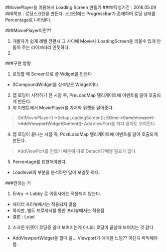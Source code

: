 #MoviePlayer을 이용해서 Loading Screen 만들기
####작성기간 : 2016.05.09
###목표 : 로딩스크린을 만든다. 스크린에는 ProgressBar가 존재하며 로딩 상태를 Percentage로 나타낸다.

###MoviePlayer이란??
1. 개발자가 쉽게 레벨 전환시 그 사이에 Movie나 LoadingScreen을 띄울수 있게 만들어 주는 라이브러리 인듯하다.  
2. 

###구현 방향
1. 로딩할 때 Screen으로 쓸 Wdiget을 만든다
  - SCompoundWidget을 상속받은 Widget이다.
2. 맵 로딩이 시작하기 전 시점 즉, PreLoadMap 델리게이트에 이벤트를 달아 호출되게 만든다.
3. 위 이벤트에서 MoviePlayer을 가져와 위젯을 달아준다.
  > GetMoviePlayer()->SetupLoadingScreen();
  > ~~EGine->GameViewport->AddViewportWidgetContent();~~ AddViewPort를 하지 않아도 보여진다.

4. 맵 로딩이 끝나는 시점 즉, PostLoadMap 델리게이트에 이벤트를 달아 호출되게 만든다.
  > AddViewPort를 안했기 때문에 따로 Detach??떼낼 필요가 없다.

5. Percentage를 표현해야한다.
  - Loadlevel의 부분을 분석하면 답이 보일듯 하다.

###안되는 거
1. Entry -> Lobby 로 이동시에는 적용되지 않는다.
  - 에디터 프리뷰에서는 적용되지 않음
  - 하지만, 별도 프로세서를 통한 프리뷰에서는 적용됨
  - 결론 : Load

2. 스크린 위젯이 로딩중 일때 보여지는게 아니라 로딩이 끝날때 보여지는 것 같다
  - AddViewportWidget을 할때 음... Viewport가 애매한 느낌?? 어딘지 파악해야함.
